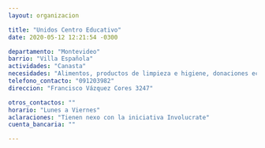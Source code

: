 ```yaml
---
layout: organizacion

title: "Unidos Centro Educativo"
date: 2020-05-12 12:21:54 -0300

departamento: "Montevideo"
barrio: "Villa Española"
actividades: "Canasta"
necesidades: "Alimentos, productos de limpieza e higiene, donaciones económicas"
telefono_contacto: "091203982"
direccion: "Francisco Vázquez Cores 3247"

otros_contactos: ""
horario: "Lunes a Viernes"
aclaraciones: "Tienen nexo con la iniciativa Involucrate"
cuenta_bancaria: ""

---
```

